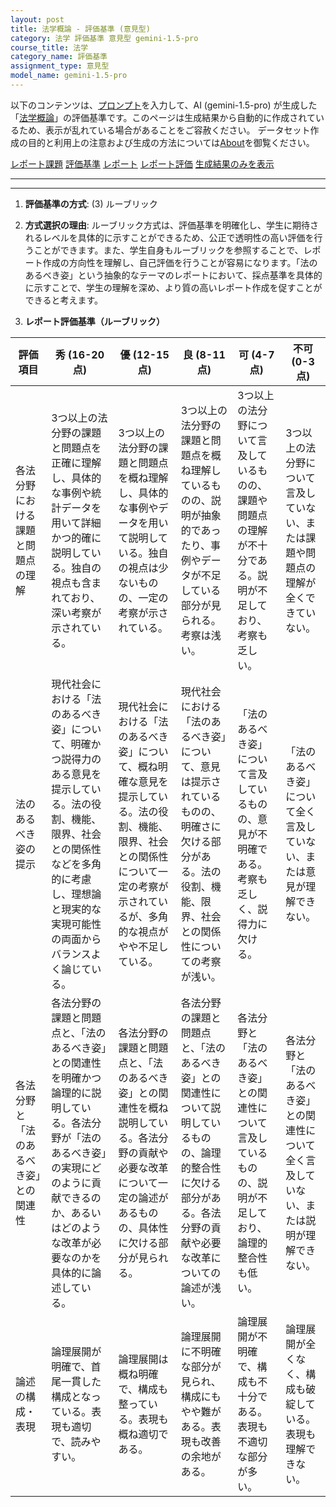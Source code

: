 ```yaml
---
layout: post
title: 法学概論 - 評価基準 (意見型)
category: 法学 評価基準 意見型 gemini-1.5-pro
course_title: 法学
category_name: 評価基準
assignment_type: 意見型
model_name: gemini-1.5-pro
---
```


以下のコンテンツは、[プロンプト](http://127.0.0.1:8000/generated/法学/gemini-1.5-pro/prompt_評価基準-意見型.md)を入力して、AI (gemini-1.5-pro) が生成した「[法学概論](/contents/法学/)」の評価基準です。このページは生成結果から自動的に作成されているため、表示が乱れている場合があることをご容赦ください。
データセット作成の目的と利用上の注意および生成の方法については[About](/About)を御覧ください。

[レポート課題](../レポート課題-意見型)
[評価基準](../評価基準-意見型)
[レポート](../レポート-意見型)
[レポート評価](../レポート評価-意見型)
[生成結果のみを表示](http://127.0.0.1:8000/generated/法学/gemini-1.5-pro/評価基準-意見型.md)
  

***
***
  
1. **評価基準の方式**: (3) ルーブリック

2. **方式選択の理由**: ルーブリック方式は、評価基準を明確化し、学生に期待されるレベルを具体的に示すことができるため、公正で透明性の高い評価を行うことができます。また、学生自身もルーブリックを参照することで、レポート作成の方向性を理解し、自己評価を行うことが容易になります。「法のあるべき姿」という抽象的なテーマのレポートにおいて、採点基準を具体的に示すことで、学生の理解を深め、より質の高いレポート作成を促すことができると考えます。

3. **レポート評価基準（ルーブリック）**

| 評価項目 | 秀 (16-20点) | 優 (12-15点) | 良 (8-11点) | 可 (4-7点) | 不可 (0-3点) |
|---|---|---|---|---|---|
| 各法分野における課題と問題点の理解 | 3つ以上の法分野の課題と問題点を正確に理解し、具体的な事例や統計データを用いて詳細かつ的確に説明している。独自の視点も含まれており、深い考察が示されている。 | 3つ以上の法分野の課題と問題点を概ね理解し、具体的な事例やデータを用いて説明している。独自の視点は少ないものの、一定の考察が示されている。 | 3つ以上の法分野の課題と問題点を概ね理解しているものの、説明が抽象的であったり、事例やデータが不足している部分が見られる。考察は浅い。 | 3つ以上の法分野について言及しているものの、課題や問題点の理解が不十分である。説明が不足しており、考察も乏しい。 | 3つ以上の法分野について言及していない、または課題や問題点の理解が全くできていない。 |
| 法のあるべき姿の提示 | 現代社会における「法のあるべき姿」について、明確かつ説得力のある意見を提示している。法の役割、機能、限界、社会との関係性などを多角的に考慮し、理想論と現実的な実現可能性の両面からバランスよく論じている。 | 現代社会における「法のあるべき姿」について、概ね明確な意見を提示している。法の役割、機能、限界、社会との関係性について一定の考察が示されているが、多角的な視点がやや不足している。 | 現代社会における「法のあるべき姿」について、意見は提示されているものの、明確さに欠ける部分がある。法の役割、機能、限界、社会との関係性についての考察が浅い。 | 「法のあるべき姿」について言及しているものの、意見が不明確である。考察も乏しく、説得力に欠ける。 | 「法のあるべき姿」について全く言及していない、または意見が理解できない。 |
| 各法分野と「法のあるべき姿」との関連性 | 各法分野の課題と問題点と、「法のあるべき姿」との関連性を明確かつ論理的に説明している。各法分野が「法のあるべき姿」の実現にどのように貢献できるのか、あるいはどのような改革が必要なのかを具体的に論述している。 | 各法分野の課題と問題点と、「法のあるべき姿」との関連性を概ね説明している。各法分野の貢献や必要な改革について一定の論述があるものの、具体性に欠ける部分が見られる。 | 各法分野の課題と問題点と、「法のあるべき姿」との関連性について説明しているものの、論理的整合性に欠ける部分がある。各法分野の貢献や必要な改革についての論述が浅い。 | 各法分野と「法のあるべき姿」との関連性について言及しているものの、説明が不足しており、論理的整合性も低い。 | 各法分野と「法のあるべき姿」との関連性について全く言及していない、または説明が理解できない。 |
| 論述の構成・表現 | 論理展開が明確で、首尾一貫した構成となっている。表現も適切で、読みやすい。 | 論理展開は概ね明確で、構成も整っている。表現も概ね適切である。 | 論理展開に不明確な部分が見られ、構成にもやや難がある。表現も改善の余地がある。 | 論理展開が不明確で、構成も不十分である。表現も不適切な部分が多い。 | 論理展開が全くなく、構成も破綻している。表現も理解できない。 |
